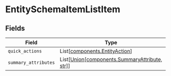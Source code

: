 # EntitySchemaItemListItem


## Fields

| Field                                                                                                         | Type                                                                                                          | Required                                                                                                      | Description                                                                                                   |
| ------------------------------------------------------------------------------------------------------------- | ------------------------------------------------------------------------------------------------------------- | ------------------------------------------------------------------------------------------------------------- | ------------------------------------------------------------------------------------------------------------- |
| `quick_actions`                                                                                               | List[[components.EntityAction](../../models/components/entityaction.md)]                                      | :heavy_minus_sign:                                                                                            | N/A                                                                                                           |
| `summary_attributes`                                                                                          | List[[Union[components.SummaryAttribute, str]](../../models/components/entityschemaitemsummaryattributes.md)] | :heavy_minus_sign:                                                                                            | N/A                                                                                                           |